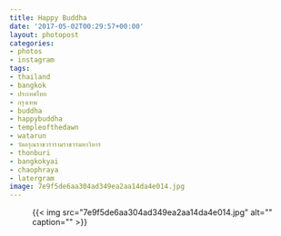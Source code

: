 ```yaml
---
title: Happy Buddha
date: '2017-05-02T00:29:57+00:00'
layout: photopost
categories:
- photos
- instagram
tags:
- thailand
- bangkok
- ประเทศไทย
- กรุงเทพ
- buddha
- happybuddha
- templeofthedawn
- watarun
- วัดอรุณราชวรารามราชวรมหาวิหาร
- thonburi
- bangkokyai
- chaophraya
- latergram
image: 7e9f5de6aa304ad349ea2aa14da4e014.jpg
---
```


<figure class="photo photo--square">
  {{< img src="7e9f5de6aa304ad349ea2aa14da4e014.jpg" alt="" caption="" >}}

</figure>




